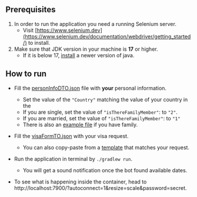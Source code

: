 ## Prerequisites
1. In order to run the application you need a running Selenium server.
    - Visit [https://www.selenium.dev](https://www.selenium.dev/documentation/webdriver/getting_started/) to install.
2. Make sure that JDK version in your machine is **17** or higher.
    - If it is below 17,  [install](https://www.oracle.com/java/technologies/javase/jdk17-archive-downloads.html) a newer version of java.

## How to run
- Fill the [personInfoDTO.json](src/main/resources/DEFAULT_PERSONAL_INFO_FORM.json) file with **your** personal information.
    - Set the value of the `"Country"` matching the value of your country in the [](src/main/resources/countries.json)
    - If you are single, set the value of `"isThereFamilyMember"`: to `"2"`.
    - If you are married,  set the value of `"isThereFamilyMember"`: to `"1"`
    - There is also an [example file](src/main/resources/example_DEFAULT_PERSONAL_INFO_FORM_with_family.json) if you have family.
- Fill the [visaFormTO.json](src/main/resources/DEFAULT_VISA_APPLICATION_FORM.json) with your visa request.
    - You can also copy-paste from a [template](src/main/resources/) that matches your request.

- Run the application in terminal by `./gradlew run`.
    - You will get a sound notification once the bot found available dates.

- To see what is happening inside the container, head to http://localhost:7900/?autoconnect=1&resize=scale&password=secret.

